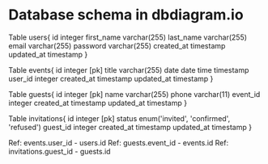 # Database schema in dbdiagram.io

Table users{
  id integer
  first_name varchar(255)
  last_name varchar(255)
  email varchar(255)
  password varchar(255)
  created_at timestamp
  updated_at timestamp
}

Table events{
  id integer [pk]
  title varchar(255)
  date date
  time timestamp
  user_id integer
  created_at timestamp
  updated_at timestamp
}

Table guests{
  id integer [pk]
  name varchar(255)
  phone varchar(11)
  event_id integer
  created_at timestamp
  updated_at timestamp
}

Table invitations{
  id integer [pk]
  status enum('invited', 'confirmed', 'refused')
  guest_id integer
  created_at timestamp
  updated_at timestamp
}

Ref: events.user_id - users.id
Ref: guests.event_id - events.id
Ref: invitations.guest_id - guests.id